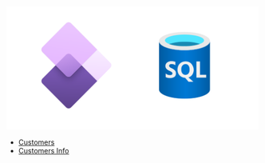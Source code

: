 
<img src="./ms-d365_fo.drawio.svg">

- [Customers](./ms-sql-scripts/customers.sql)
- [Customers Info](./ms-sql-scripts/customers.md)